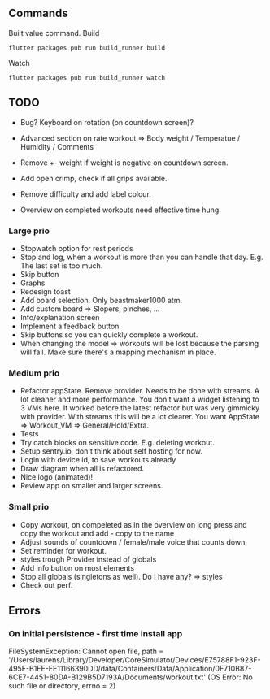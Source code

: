 ## Commands
Built value command.
Build
```
flutter packages pub run build_runner build
```
Watch
```
flutter packages pub run build_runner watch
```

## TODO

- Bug? Keyboard on rotation (on countdown screen)?
- Advanced section on rate workout => Body weight / Temperatue / Humidity / Comments
- Remove +- weight if weight is negative on countdown screen.

- Add open crimp, check if all grips available.
- Remove difficulty and add label colour.
- Overview on completed workouts need effective time hung.

### Large prio

- Stopwatch option for rest periods
- Stop and log, when a workout is more than you can handle that day. E.g. The last set is too much.
- Skip button
- Graphs
- Redesign toast
- Add board selection. Only beastmaker1000 atm.
- Add custom board => Slopers, pinches, ... 
- Info/explanation screen
- Implement a feedback button.
- Skip buttons so you can quickly complete a workout.
- When changing the model => workouts will be lost because the parsing will fail. Make sure there's a mapping mechanism in place.

### Medium prio

- Refactor appState. Remove provider. Needs to be done with streams. A lot cleaner and more performance.
  You don't want a widget listening to 3 VMs here. It worked before the latest refactor but was 
  very gimmicky with provider. With streams this will be a lot clearer. You want AppState => Workout_VM => General/Hold/Extra.
- Tests
- Try catch blocks on sensitive code. E.g. deleting workout.
- Setup sentry.io, don't think about self hosting for now.
- Login with device id, to save workouts already
- Draw diagram when all is refactored.
- Nice logo (animated)!
- Review app on smaller and larger screens.

### Small prio

- Copy workout, on compeleted as in the overview on long press and copy the workout and add - copy to the name
- Adjust sounds of countdown / female/male voice that counts down.
- Set reminder for workout.
- styles trough Provider instead of globals
- Add info button on most elements
- Stop all globals (singletons as well). Do I have any? => styles
- Check out perf.
  
## Errors

### On initial persistence - first time install app
FileSystemException: Cannot open file, path = '/Users/laurens/Library/Developer/CoreSimulator/Devices/E75788F1-923F-495F-B1EE-EE11166390DD/data/Containers/Data/Application/0F710B87-6CE7-4451-80DA-B129B5D7193A/Documents/workout.txt' (OS Error: No such file or directory, errno = 2)